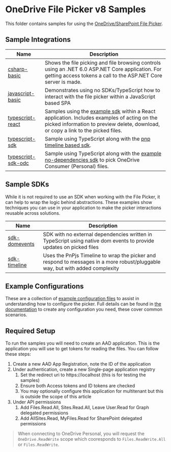 # OneDrive File Picker v8 Samples

This folder contains samples for using the [OneDrive/SharePoint File Picker](https://link-to-docs).

## Sample Integrations

|Name|Description|
|---|---|
[csharp-basic](./csharp-basic/readme.md)|Shows the file picking and file browsing controls using an .NET 6.0 ASP.NET Core application. For getting access tokens a call to the ASP.NET Core server is made.|
[javascript-basic](./javascript-basic/readme.md)|Demonstrates using no SDKs/TypeScript how to interact with the file picker within a JavaScript based SPA|
[typescript-react](./typescript-react/readme.md)|Samples using the [example sdk](./sdk-/readme.md) within a React application. Includes examples of acting on the picked information to preview delete, download, or copy a link to the picked files.|
[typescript-sdk](./typescript-sdk/readme.md)|Sample using TypeScript along with the [pnp timeline based sdk](./sdk-timeline/readme.md).|
[typescript-sdk-odc](./typescript-sdk-odc/readme.md)|Sample using TypeScript along with the [example no-dependencies sdk](./sdk-domevents/readme.md) to pick OneDrive Consumer (Personal) files.|

## Sample SDKs

While it is not required to use an SDK when working with the File Picker, it can help to wrap the logic behind abstractions. These examples show techniques you can use in your application to make the picker interactions reusable across solutions.

|Name|Description|
|---|---|
[sdk-domevents](./sdk-domevents/readme.md)|SDK with no external dependencies written in TypeScript using native dom events to provide updates on picked files|
[sdk-timeline](./sdk-timeline/readme.md)|Uses the PnPjs Timeline to wrap the picker and respond to messages in a more robust/pluggable way, but with added complexity|

## Example Configurations

These are a collection of [example configuration files](./example-picker-configs/readme.md) to assist in understanding how to configure the picker. Full details can be found in [the documentation](https://link-to-docs) to create any configuration you need, these cover common scenarios.

## Required Setup

To run the samples you will need to create an AAD application. This is the application you will use to get tokens for reading the files. You can follow these steps:

1. Create a new AAD App Registration, note the ID of the application
2. Under authentication, create a new Single-page application registry
   1. Set the redirect uri to https://localhost (this is for testing the samples)
   2. Ensure both Access tokens and ID tokens are checked
   3. You may optionally configure this application for multitenant but this is outside the scope of this article
3. Under API permissions
   1. Add Files.Read.All, Sites.Read.All, Leave User.Read for Graph delegated permissions
   2. Add AllSites.Read, MyFiles.Read for SharePoint delegated permissions

> When connecting to OneDrive Personal, you will request the `OneDrive.ReadWrite` scope which cooresponds to `Files.ReadWrite.All` or `Files.ReadWrite`.

